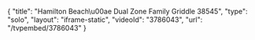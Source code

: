 {
    "title": "Hamilton Beach\u00ae Dual Zone Family Griddle 38545",
    "type": "solo",
    "layout": "iframe-static",
    "videoId": "3786043",
    "url": "\/tvpembed\/3786043"
}